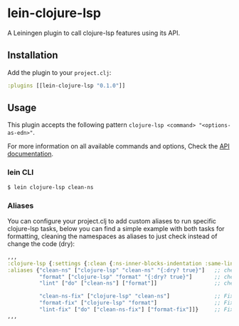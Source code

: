 # lein-clojure-lsp

A Leiningen plugin to call clojure-lsp features using its API.

## Installation

Add the plugin to your `project.clj`:

```clojure
:plugins [[lein-clojure-lsp "0.1.0"]]
```

## Usage

This plugin accepts the following pattern `clojure-lsp <command> "<options-as-edn>"`.

For more information on all available commands and options, Check the [API documentation](https://clojure-lsp.github.io/clojure-lsp/api/).

### lein CLI

``` bash
$ lein clojure-lsp clean-ns
```

### Aliases

You can configure your project.clj to add custom aliases to run specific clojure-lsp tasks, below you can find a simple example with both tasks for formatting, cleaning the namespaces as aliases to just check instead of change the code (dry):

```clojure
,,,
:clojure-lsp {:settings {:clean {:ns-inner-blocks-indentation :same-line}}} ;; API options
:aliases {"clean-ns" ["clojure-lsp" "clean-ns" "{:dry? true}"]   ;; check if namespaces are clean
          "format" ["clojure-lsp" "format" "{:dry? true}"]       ;; check if namespaces are formatted
          "lint" ["do" ["clean-ns"] ["format"]]                  ;; check both

          "clean-ns-fix" ["clojure-lsp" "clean-ns"]              ;; Fix namespaces not clean
          "format-fix" ["clojure-lsp" "format"]                  ;; Fix namespaces not formatted
          "lint-fix" ["do" ["clean-ns-fix"] ["format-fix"]]}     ;; Fix both
,,,
```
